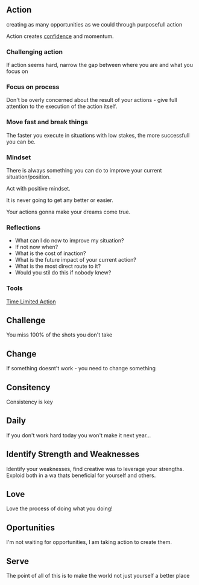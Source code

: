 ## Action
creating as many opportunities as we could through purposefull action

Action creates [confidence](./be.md#confidence) and momentum.

### Challenging action
If action seems hard, narrow the gap between where you are and what you focus on

### Focus on process
Don't be overly concerned about the result of your actions - give full attention to the execution of the action itself.

### Move fast and break things
The faster you execute in situations with low stakes, the more successfull you can be.

### Mindset
There is always something you can do to improve your current situation/position.

Act with positive mindset.

It is never going to get any better or easier.

Your actions gonna make your dreams come true.

### Reflections
- What can I do now to improve my situation?
- If not now when?
- What is the cost of inaction?
- What is the future impact of your current action?
- What is the most direct route to it?
- Would you stil do this if nobody knew?

### Tools
[Time Limited Action](./Tools/TimeLimittedAction.md)



## Challenge
You miss 100% of the shots you don't take

## Change
If something doesnt't work - you need to change something

## Consitency
Consistency is key

## Daily
If you don't work hard today you won't make it next year...

## Identify Strength and Weaknesses
Identify your weaknesses, find creative was to leverage your strengths.
Exploid both in a wa thats beneficial for yourself and others.

## Love
Love the process of doing what you doing!

## Oportunities
I'm not waiting for opportunities, I am taking action to create them.

## Serve
The point of all of this is to make the world not just yourself a better place
